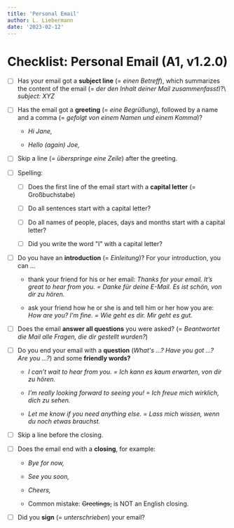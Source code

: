 ```yaml
---
title: 'Personal Email'
author: L. Liebermann
date: '2023-02-12'
---
```


# Checklist: Personal Email (A1, v1.2.0)

- [ ] Has your email got a **subject line** (= _einen Betreff_), which
summarizes the content of the email (= _der den Inhalt deiner Mail
zusammenfasst_)?\ _subject: XYZ_

- [ ] Has the email got a **greeting** (= _eine Begrüßung_), followed by a name
and a comma (= _gefolgt von einem Namen und einem Komma_)?

     - _Hi Jane,_

     - _Hello (again) Joe,_

- [ ] Skip a line (_= überspringe eine Zeile_) after the greeting.

- [ ] Spelling:

     - [ ] Does the first line of the email start with a **capital letter** (=
     Großbuchstabe)

     - [ ] Do all sentences start with a capital letter?

     - [ ] Do all names of people, places, days and months start with a capital
     letter?

     - [ ] Did you write the word "I" with a capital letter?

- [ ] Do you have an **introduction** (= _Einleitung_)? For your introduction,
you can \...

     - thank your friend for his or her email: _Thanks for your email. It’s
     great to hear from you. = Danke für deine E-Mail. Es ist schön, von dir zu
     hören._

     - ask your friend how he or she is and tell him or her how you are: _How
     are you? I’m fine. = Wie geht es dir. Mir geht es gut._

- [ ] Does the email **answer all questions** you were asked? (= _Beantwortet
die Mail alle Fragen, die dir gestellt wurden?_)

- [ ] Do you end your email with a **question** (_What's ...? Have you got ...?
Are you ...?_) and some **friendly words?**

     - _I can’t wait to hear from you. = Ich kann es kaum erwarten, von dir zu
     hören._

     - _I’m really looking forward to seeing you! = Ich freue mich wirklich,
     dich zu sehen._

     - _Let me know if you need anything else. = Lass mich wissen, wenn du noch
     etwas brauchst._

- [ ] Skip a line before the closing.

- [ ] Does the email end with a **closing**, for example:

    - _Bye for now,_

    - _See you soon,_

    - _Cheers,_

    - Common mistake: ~~Greetings,~~ is NOT an English closing.

- [ ] Did you **sign** (= _unterschrieben_) your email?

